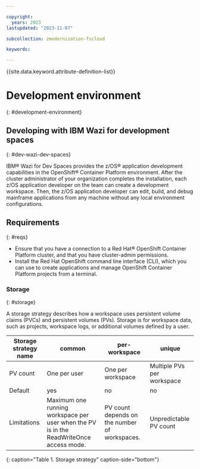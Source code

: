 ```yaml
---

copyright:
  years: 2023
lastupdated: "2023-11-07"

subcollection: zmodernization-fscloud

keywords:

---
```


{{site.data.keyword.attribute-definition-list}}

# Development environment
{: #development-environment}

## Developing with IBM Wazi for development spaces
{: #dev-wazi-dev-spaces}

IBM® Wazi for Dev Spaces provides the z/OS® application development capabilities in the OpenShift® Container Platform environment. After the cluster administrator of your organization completes the installation, each z/OS application developer on the team can create a development workspace. Then, the z/OS application developer can edit, build, and debug mainframe applications from any machine without any local environment configurations.

## Requirements
{: #reqs}

- Ensure that you have a connection to a Red Hat® OpenShift Container Platform cluster, and that you have cluster-admin permissions.
- Install the Red Hat OpenShift command line interface (CLI), which you can use to create applications and manage OpenShift Container Platform projects from a terminal.

### Storage
{: #storage}

A storage strategy describes how a workspace uses persistent volume claims (PVCs) and persistent volumes (PVs). Storage is for workspace data, such as projects, workspace logs, or additional volumes defined by a user.

| Storage strategy name | common                                                                                 | per-workspace                                | unique                     |
|-----------------------|----------------------------------------------------------------------------------------|----------------------------------------------|----------------------------|
| PV count              | One per user                                                                           | One per workspace                            | Multiple PVs per workspace |
| Default               | yes                                                                                    | no                                           | no                         |
| Limitations           | Maximum one running workspace per user when the PV is in the ReadWriteOnce access mode. | PV count depends on the number of workspaces. | Unpredictable PV count     |
{: caption="Table 1. Storage strategy" caption-side="bottom"}

